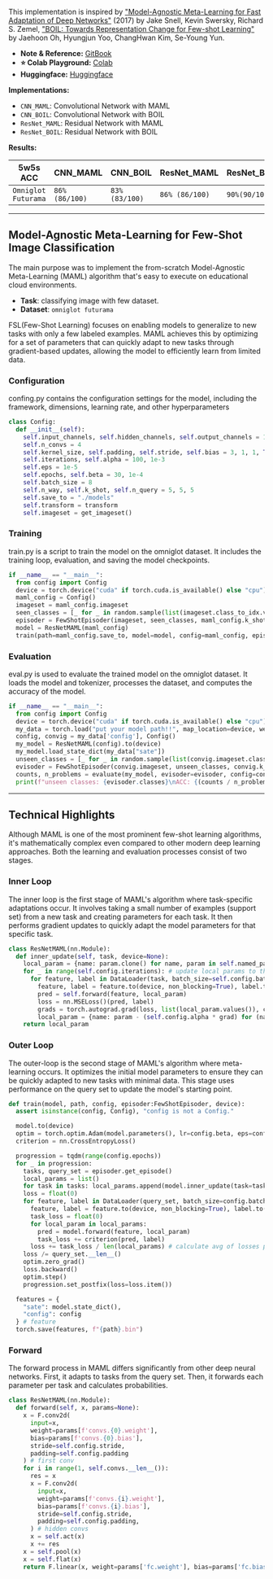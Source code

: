 This implementation is inspired by ["Model-Agnostic Meta-Learning for Fast Adaptation of Deep Networks"](https://arxiv.org/abs/1703.05175) (2017) by Jake Snell, Kevin Swersky, Richard S. Zemel, ["BOIL: Towards Representation Change for Few-shot Learning"](https://arxiv.org/abs/2008.08882) by Jaehoon Oh, Hyungjun Yoo, ChangHwan Kim, Se-Young Yun.
* **Note & Reference:** [GitBook](https://lif31up.gitbook.io/lif31up/few-shot-learning/model-agnostic-meta-learning-for-fast-adaptation-of-deep-networks)
* **⭐ Colab Playground:** [Colab](https://colab.research.google.com/drive/1ZmtP8rMZsSN_yA6tz3IKQU0ECXeAI018?usp=sharing)
* **Huggingface:** [Huggingface](https://huggingface.co/lif31up/model-agnostic-meta-learning)

**Implementations:**
* `CNN_MAML`: Convolutional Network with MAML
* `CNN_BOIL`: Convolutional Network with BOIL
* `ResNet_MAML`: Residual Network with MAML
* `ResNet_BOIL`: Residual Network with BOIL

**Results:**

| 5w5s ACC            | CNN_MAML       | CNN_BOIL       | ResNet_MAML    | ResNet_BOIL   |
|---------------------|----------------|----------------|----------------|---------------|
| `Omniglot Futurama` | `86% (86/100)` | `83% (83/100)` | `86% (86/100)` | `90%(90/100)` |
---
## Model-Agnostic Meta-Learning for Few-Shot Image Classification
The main purpose was to implement the from-scratch Model-Agnostic Meta-Learning (MAML) algorithm that's easy to execute on educational cloud environments.

* **Task**: classifying image with few dataset.
* **Dataset**: `omniglot futurama`

FSL(Few-Shot Learning) focuses on enabling models to generalize to new tasks with only a few labeled examples. 
MAML achieves this by optimizing for a set of parameters that can quickly adapt to new tasks through gradient-based updates, allowing the model to efficiently learn from limited data.


### Configuration
confing.py contains the configuration settings for the model, including the framework, dimensions, learning rate, and other hyperparameters

```python
class Config:
  def __init__(self):
    self.input_channels, self.hidden_channels, self.output_channels = 1, 32, 5
    self.n_convs = 4
    self.kernel_size, self.padding, self.stride, self.bias = 3, 1, 1, True
    self.iterations, self.alpha = 100, 1e-3
    self.eps = 1e-5
    self.epochs, self.beta = 30, 1e-4
    self.batch_size = 8
    self.n_way, self.k_shot, self.n_query = 5, 5, 5
    self.save_to = "./models"
    self.transform = transform
    self.imageset = get_imageset()
```
### Training
train.py is a script to train the model on the omniglot dataset. It includes the training loop, evaluation, and saving the model checkpoints.
```python
if __name__ == "__main__":
  from config import Config
  device = torch.device("cuda" if torch.cuda.is_available() else "cpu")
  maml_config = Config()
  imageset = maml_config.imageset
  seen_classes = [_ for _ in random.sample(list(imageset.class_to_idx.values()), maml_config.n_way)]
  episoder = FewShotEpisoder(imageset, seen_classes, maml_config.k_shot, maml_config.n_query, maml_config.transform)
  model = ResNetMAML(maml_config)
  train(path=maml_config.save_to, model=model, config=maml_config, episoder=episoder, device=device)
```
### Evaluation
eval.py is used to evaluate the trained model on the omniglot dataset. It loads the model and tokenizer, processes the dataset, and computes the accuracy of the model.
```python
if __name__ == "__main__":
  from config import Config
  device = torch.device("cuda" if torch.cuda.is_available() else "cpu")
  my_data = torch.load("put your model path!!", map_location=device, weights_only=False)
  config, convig = my_data['config'], Config()
  my_model = ResNetMAML(config).to(device)
  my_model.load_state_dict(my_data["sate"])
  unseen_classes = [_ for _ in random.sample(list(convig.imageset.class_to_idx.values()), my_data["FRAMEWORK"]["n_way"])]
  evisoder = FewShotEpisoder(convig.imageset, unseen_classes, convig.k_shot, convig.n_query, config.transform, True)
  counts, n_problems = evaluate(my_model, evisoder=evisoder, config=config, device=device, logging=True)
  print(f"unseen classes: {evisoder.classes}\nACC: {(counts / n_problems):.2f}({counts}/{n_problems})")
```
---
## Technical Highlights
Although MAML is one of the most prominent few-shot learning algorithms, it's mathematically complex even compared to other modern deep learning approaches. Both the learning and evaluation processes consist of two stages.

### Inner Loop
The inner loop is the first stage of MAML's algorithm where task-specific adaptations occur. It involves taking a small number of examples (support set) from a new task and creating parameters for each task. It then performs gradient updates to quickly adapt the model parameters for that specific task.

```python
class ResNetMAML(nn.Module):
  def inner_update(self, task, device=None):
    local_param = {name: param.clone() for name, param in self.named_parameters()}  # init local params
    for _ in range(self.config.iterations): # update local params to the task
      for feature, label in DataLoader(task, batch_size=self.config.batch_size, shuffle=True, pin_memory=True, num_workers=4):
        feature, label = feature.to(device, non_blocking=True), label.to(device, non_blocking=True)
        pred = self.forward(feature, local_param)
        loss = nn.MSELoss()(pred, label)
        grads = torch.autograd.grad(loss, list(local_param.values()), create_graph=True)
        local_param = {name: param - (self.config.alpha * grad) for (name, param), grad in zip(local_param.items(), grads)}
    return local_param
```
### Outer Loop
The outer-loop is the second stage of MAML's algorithm where meta-learning occurs. It optimizes the initial model parameters to ensure they can be quickly adapted to new tasks with minimal data. This stage uses performance on the query set to update the model's starting point.

```python
def train(model, path, config, episoder:FewShotEpisoder, device):
  assert isinstance(config, Config), "config is not a Config."

  model.to(device)
  optim = torch.optim.Adam(model.parameters(), lr=config.beta, eps=config.eps)
  criterion = nn.CrossEntropyLoss()

  progression = tqdm(range(config.epochs))
  for _ in progression:
    tasks, query_set = episoder.get_episode()
    local_params = list()
    for task in tasks: local_params.append(model.inner_update(task=task, device=device)) # inner loop: init local params, adapt to the task, ueses seen classes in support_set
    loss = float(0)
    for feature, label in DataLoader(query_set, batch_size=config.batch_size, shuffle=True, pin_memory=True, num_workers=4):
      feature, label = feature.to(device, non_blocking=True), label.to(device, non_blocking=True)
      task_loss = float(0)
      for local_param in local_params:
        pred = model.forward(feature, local_param)
        task_loss += criterion(pred, label)
      loss += task_loss / len(local_params) # calculate avg of losses per tasks
    loss /= query_set.__len__()
    optim.zero_grad()
    loss.backward()
    optim.step()
    progression.set_postfix(loss=loss.item())

  features = {
    "sate": model.state_dict(),
    "config": config
  } # feature
  torch.save(features, f"{path}.bin")
```

### Forward
The forward process in MAML differs significantly from other deep neural networks. First, it adapts to tasks from the query set. Then, it forwards each parameter per task and calculates probabilities.

```python
class ResNetMAML(nn.Module):
  def forward(self, x, params=None):
    x = F.conv2d(
      input=x,
      weight=params[f'convs.{0}.weight'],
      bias=params[f'convs.{0}.bias'],
      stride=self.config.stride,
      padding=self.config.padding
    ) # first conv
    for i in range(1, self.convs.__len__()):
      res = x
      x = F.conv2d(
        input=x,
        weight=params[f'convs.{i}.weight'],
        bias=params[f'convs.{i}.bias'],
        stride=self.config.stride,
        padding=self.config.padding,
      ) # hidden convs
      x = self.act(x)
      x += res
    x = self.pool(x)
    x = self.flat(x)
    return F.linear(x, weight=params['fc.weight'], bias=params['fc.bias'])
```